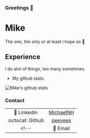 ### Greetings 👋

# Mike

The one, the only or at least i hope so 😬

## Experience

I do alot of things, too many sometimes.

- My github stats:

![Mike's github stats](https://github-readme-stats.vercel.app/api?username=peevees&theme=radical&count_private=true)


### Contact

| | |
|:----:|:---:|
| :link: Linkedin | [MichaelNH](https://www.linkedin.com/in/mrnyberghjerto/)|
| :octocat: Github | [peevees](https://github.com/peevees/)|
<!--|:e-mail: Email | [](mailto:a@a.com)|-->


<!--
**peevees/peevees** is a ✨ _special_ ✨ repository because its `README.md` (this file) appears on your GitHub profile.

Here are some ideas to get you started:

- 🔭 I’m currently working on ...
- 🌱 I’m currently learning ...
- 👯 I’m looking to collaborate on ...
- 🤔 I’m looking for help with ...
- 💬 Ask me about ...
- 📫 How to reach me: ...
- 😄 Pronouns: ...
- ⚡ Fun fact: ...
-->
